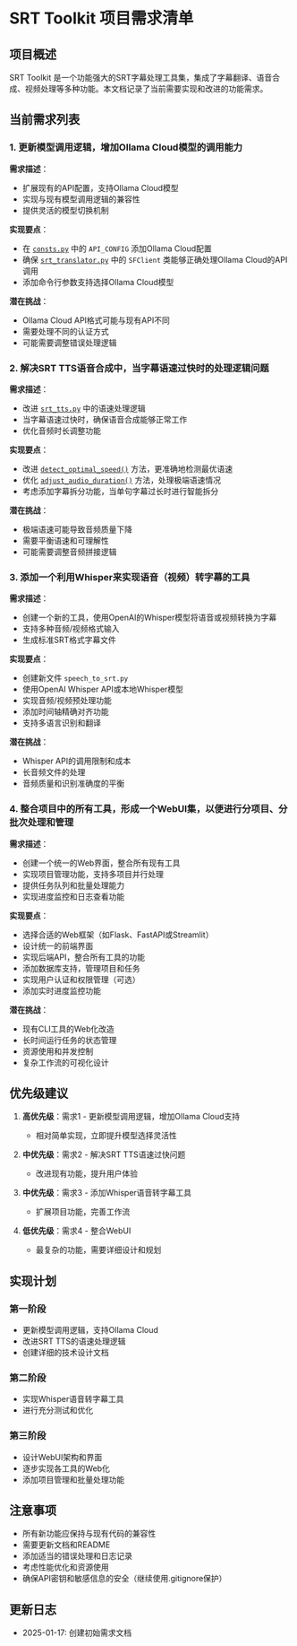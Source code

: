 # SRT Toolkit 项目需求清单

## 项目概述
SRT Toolkit 是一个功能强大的SRT字幕处理工具集，集成了字幕翻译、语音合成、视频处理等多种功能。本文档记录了当前需要实现和改进的功能需求。

## 当前需求列表

### 1. 更新模型调用逻辑，增加Ollama Cloud模型的调用能力

**需求描述**：
- 扩展现有的API配置，支持Ollama Cloud模型
- 实现与现有模型调用逻辑的兼容性
- 提供灵活的模型切换机制

**实现要点**：
- 在 [`consts.py`](e:/project/srt-translator/consts.py:1) 中的 `API_CONFIG` 添加Ollama Cloud配置
- 确保 [`srt_translator.py`](e:/project/srt-translator/srt_translator.py:1) 中的 `SFClient` 类能够正确处理Ollama Cloud的API调用
- 添加命令行参数支持选择Ollama Cloud模型

**潜在挑战**：
- Ollama Cloud API格式可能与现有API不同
- 需要处理不同的认证方式
- 可能需要调整错误处理逻辑

### 2. 解决SRT TTS语音合成中，当字幕语速过快时的处理逻辑问题

**需求描述**：
- 改进 [`srt_tts.py`](e:/project/srt-translator/srt_tts.py:1) 中的语速处理逻辑
- 当字幕语速过快时，确保语音合成能够正常工作
- 优化音频时长调整功能

**实现要点**：
- 改进 [`detect_optimal_speed()`](e:/project/srt-translator/srt_tts.py:132) 方法，更准确地检测最优语速
- 优化 [`adjust_audio_duration()`](e:/project/srt-translator/srt_tts.py:315) 方法，处理极端语速情况
- 考虑添加字幕拆分功能，当单句字幕过长时进行智能拆分

**潜在挑战**：
- 极端语速可能导致音频质量下降
- 需要平衡语速和可理解性
- 可能需要调整音频拼接逻辑

### 3. 添加一个利用Whisper来实现语音（视频）转字幕的工具

**需求描述**：
- 创建一个新的工具，使用OpenAI的Whisper模型将语音或视频转换为字幕
- 支持多种音频/视频格式输入
- 生成标准SRT格式字幕文件

**实现要点**：
- 创建新文件 `speech_to_srt.py`
- 使用OpenAI Whisper API或本地Whisper模型
- 实现音频/视频预处理功能
- 添加时间轴精确对齐功能
- 支持多语言识别和翻译

**潜在挑战**：
- Whisper API的调用限制和成本
- 长音频文件的处理
- 音频质量和识别准确度的平衡

### 4. 整合项目中的所有工具，形成一个WebUI集，以便进行分项目、分批次处理和管理

**需求描述**：
- 创建一个统一的Web界面，整合所有现有工具
- 实现项目管理功能，支持多项目并行处理
- 提供任务队列和批量处理能力
- 实现进度监控和日志查看功能

**实现要点**：
- 选择合适的Web框架（如Flask、FastAPI或Streamlit）
- 设计统一的前端界面
- 实现后端API，整合所有工具的功能
- 添加数据库支持，管理项目和任务
- 实现用户认证和权限管理（可选）
- 添加实时进度监控功能

**潜在挑战**：
- 现有CLI工具的Web化改造
- 长时间运行任务的状态管理
- 资源使用和并发控制
- 复杂工作流的可视化设计

## 优先级建议

1. **高优先级**：需求1 - 更新模型调用逻辑，增加Ollama Cloud支持
   - 相对简单实现，立即提升模型选择灵活性

2. **中优先级**：需求2 - 解决SRT TTS语速过快问题
   - 改进现有功能，提升用户体验

3. **中优先级**：需求3 - 添加Whisper语音转字幕工具
   - 扩展项目功能，完善工作流

4. **低优先级**：需求4 - 整合WebUI
   - 最复杂的功能，需要详细设计和规划

## 实现计划

### 第一阶段
- 更新模型调用逻辑，支持Ollama Cloud
- 改进SRT TTS的语速处理逻辑
- 创建详细的技术设计文档

### 第二阶段
- 实现Whisper语音转字幕工具
- 进行充分测试和优化

### 第三阶段
- 设计WebUI架构和界面
- 逐步实现各工具的Web化
- 添加项目管理和批量处理功能

## 注意事项

- 所有新功能应保持与现有代码的兼容性
- 需要更新文档和README
- 添加适当的错误处理和日志记录
- 考虑性能优化和资源使用
- 确保API密钥和敏感信息的安全（继续使用.gitignore保护）

## 更新日志

- 2025-01-17: 创建初始需求文档